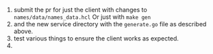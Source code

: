 1. submit the pr for just the client with changes to `names/data/names_data.hcl`
Or just with `make gen`
2.  and the new service directory with the `generate.go` file as described above.
3. test various things to ensure the client works as expected.
4. 